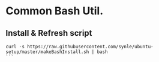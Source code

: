 # Common Bash Util.

## Install & Refresh script
````
curl -s https://raw.githubusercontent.com/synle/ubuntu-setup/master/makeBashInstall.sh | bash
```
